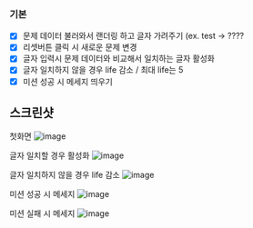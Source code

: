 ### 기본

- [x] 문제 데이터 불러와서 랜더링 하고 글자 가려주기 (ex. test -> ????
- [x] 리셋버튼 클릭 시 새로운 문제 변경
- [x] 글자 입력시 문제 데이터와 비교해서 일치하는 글자 활성화 
- [x] 글자 일치하지 않을 경우 life 감소 / 최대 life는 5
- [x] 미션 성공 시 메세지 띄우기

## 스크린샷
 첫화면
![image](https://github.com/CodeSprint01-TeamSix/vanillaJSproject/assets/111848336/254b17c0-0244-4ebd-ab9a-8ee9599ed116)

글자 일치할 경우 활성화
![image](https://github.com/CodeSprint01-TeamSix/vanillaJSproject/assets/111848336/0d697080-ee9a-460d-bd28-e638b841951a)

글자 일치하지 않을 경우 life 감소
![image](https://github.com/CodeSprint01-TeamSix/vanillaJSproject/assets/111848336/7e96209d-ab48-49c5-ae23-9088d9da80e6)

미션 성공 시 메세지
![image](https://github.com/CodeSprint01-TeamSix/vanillaJSproject/assets/111848336/72a709c9-e112-402d-9326-4ab16c351611)

미션 실패 시 메세지
![image](https://github.com/CodeSprint01-TeamSix/vanillaJSproject/assets/111848336/69c4899d-3716-44e9-bab1-faf546734ec4)

